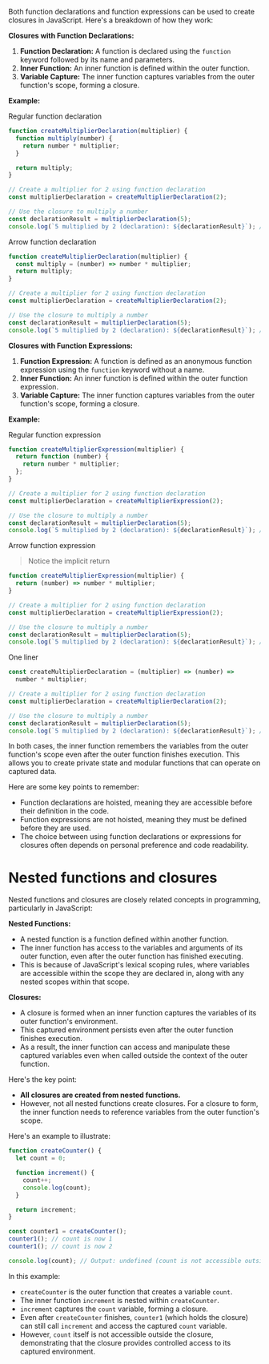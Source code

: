 Both function declarations and function expressions can be used to create closures in JavaScript. Here's a breakdown of how they work:

**Closures with Function Declarations:**

1. **Function Declaration:** A function is declared using the `function` keyword followed by its name and parameters.
2. **Inner Function:** An inner function is defined within the outer function.
3. **Variable Capture:** The inner function captures variables from the outer function's scope, forming a closure.

**Example:**

Regular function declaration

```javascript
function createMultiplierDeclaration(multiplier) {
  function multiply(number) {
    return number * multiplier;
  }

  return multiply;
}

// Create a multiplier for 2 using function declaration
const multiplierDeclaration = createMultiplierDeclaration(2);

// Use the closure to multiply a number
const declarationResult = multiplierDeclaration(5);
console.log(`5 multiplied by 2 (declaration): ${declarationResult}`); // Output: 10
```

Arrow function declaration

```javascript
function createMultiplierDeclaration(multiplier) {
  const multiply = (number) => number * multiplier;
  return multiply;
}

// Create a multiplier for 2 using function declaration
const multiplierDeclaration = createMultiplierDeclaration(2);

// Use the closure to multiply a number
const declarationResult = multiplierDeclaration(5);
console.log(`5 multiplied by 2 (declaration): ${declarationResult}`); // Output: 10
```

**Closures with Function Expressions:**

1. **Function Expression:** A function is defined as an anonymous function expression using the `function` keyword without a name.
2. **Inner Function:** An inner function is defined within the outer function expression.
3. **Variable Capture:** The inner function captures variables from the outer function's scope, forming a closure.

**Example:**

Regular function expression

```javascript
function createMultiplierExpression(multiplier) {
  return function (number) {
    return number * multiplier;
  };
}

// Create a multiplier for 2 using function declaration
const multiplierDeclaration = createMultiplierExpression(2);

// Use the closure to multiply a number
const declarationResult = multiplierDeclaration(5);
console.log(`5 multiplied by 2 (declaration): ${declarationResult}`); // Output: 10
```

Arrow function expression

> Notice the implicit return

```javascript
function createMultiplierExpression(multiplier) {
  return (number) => number * multiplier;
}

// Create a multiplier for 2 using function declaration
const multiplierDeclaration = createMultiplierExpression(2);

// Use the closure to multiply a number
const declarationResult = multiplierDeclaration(5);
console.log(`5 multiplied by 2 (declaration): ${declarationResult}`); // Output: 10
```

One liner

```javascript
const createMultiplierDeclaration = (multiplier) => (number) =>
  number * multiplier;

// Create a multiplier for 2 using function declaration
const multiplierDeclaration = createMultiplierDeclaration(2);

// Use the closure to multiply a number
const declarationResult = multiplierDeclaration(5);
console.log(`5 multiplied by 2 (declaration): ${declarationResult}`); // Output: 10
```

In both cases, the inner function remembers the variables from the outer function's scope even after the outer function finishes execution. This allows you to create private state and modular functions that can operate on captured data.

Here are some key points to remember:

- Function declarations are hoisted, meaning they are accessible before their definition in the code.
- Function expressions are not hoisted, meaning they must be defined before they are used.
- The choice between using function declarations or expressions for closures often depends on personal preference and code readability.

# Nested functions and closures

Nested functions and closures are closely related concepts in programming, particularly in JavaScript:

**Nested Functions:**

- A nested function is a function defined within another function.
- The inner function has access to the variables and arguments of its outer function, even after the outer function has finished executing.
- This is because of JavaScript's lexical scoping rules, where variables are accessible within the scope they are declared in, along with any nested scopes within that scope.

**Closures:**

- A closure is formed when an inner function captures the variables of its outer function's environment.
- This captured environment persists even after the outer function finishes execution.
- As a result, the inner function can access and manipulate these captured variables even when called outside the context of the outer function.

Here's the key point:

- **All closures are created from nested functions.**
- However, not all nested functions create closures. For a closure to form, the inner function needs to reference variables from the outer function's scope.

Here's an example to illustrate:

```javascript
function createCounter() {
  let count = 0;

  function increment() {
    count++;
    console.log(count);
  }

  return increment;
}

const counter1 = createCounter();
counter1(); // count is now 1
counter1(); // count is now 2

console.log(count); // Output: undefined (count is not accessible outside the closure)
```

In this example:

- `createCounter` is the outer function that creates a variable `count`.
- The inner function `increment` is nested within `createCounter`.
- `increment` captures the `count` variable, forming a closure.
- Even after `createCounter` finishes, `counter1` (which holds the closure) can still call `increment` and access the captured `count` variable.
- However, `count` itself is not accessible outside the closure, demonstrating that the closure provides controlled access to its captured environment.
